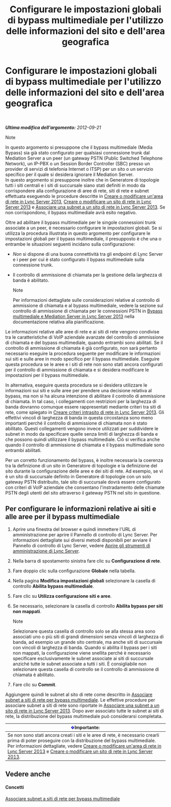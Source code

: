 ﻿---
title: Configurare le impostazioni globali di bypass multimediale per l'utilizzo delle informazioni del sito e dell'area geografica
TOCTitle: Configurare le impostazioni globali di bypass multimediale per l'utilizzo delle informazioni del sito e dell'area geografica
ms:assetid: 0a21cdf1-f350-49da-b346-70806f256bea
ms:mtpsurl: https://technet.microsoft.com/it-it/library/Gg398150(v=OCS.15)
ms:contentKeyID: 49299623
ms.date: 08/24/2015
mtps_version: v=OCS.15
ms.translationtype: HT
---

# Configurare le impostazioni globali di bypass multimediale per l'utilizzo delle informazioni del sito e dell'area geografica

 

_**Ultima modifica dell'argomento:** 2012-09-21_


> [!NOTE]
> In questo argomento si presuppone che il bypass multimediale (Media Bypass) sia già stato configurato per qualsiasi connessione trunk dal Mediation Server a un peer (un gateway PSTN (Public Switched Telephone Network), un IP-PBX o un Session Border Controller (SBC) presso un provider di servizi di telefonia Internet o ITSP) per un sito o un servizio specifico per il quale si desidera ignorare il Mediation Server.<BR>In questo argomento si presuppone inoltre che in Generatore di topologie tutti i siti centrali e i siti di succursale siano stati definiti in modo da corrispondere alla configurazione di aree di rete, siti di rete e subnet effettuata eseguendo le procedure descritte in <A href="lync-server-2013-create-or-modify-a-network-region.md">Creare o modificare un'area di rete in Lync Server 2013</A>, <A href="lync-server-2013-create-or-modify-a-network-site.md">Creare o modificare un sito di rete in Lync Server 2013</A> e <A href="lync-server-2013-associate-a-subnet-with-a-network-site.md">Associare una subnet a un sito di rete in Lync Server 2013</A>. Se non corrispondono, il bypass multimediale avrà esito negativo.



Oltre ad abilitare il bypass multimediale per le singole connessioni trunk associate a un peer, è necessario configurare le impostazioni globali. Se si utilizza la procedura illustrata in questo argomento per configurare le impostazioni globali per il bypass multimediale, il presupposto è che una o entrambe le situazioni seguenti incidano sulla configurazione:

  - *Non* si dispone di una buona connettività tra gli endpoint di Lync Server e i peer per cui è stato configurato il bypass multimediale sulla connessione trunk.

  - Il controllo di ammissione di chiamata per la gestione della larghezza di banda è abilitato.
    

    > [!NOTE]
    > Per informazioni dettagliate sulle considerazioni relative al controllo di ammissione di chiamata e al bypass multimediale, vedere la sezione sul controllo di ammissione di chiamata per le connessioni PSTN in <A href="lync-server-2013-media-bypass-and-mediation-server.md">Bypass multimediale e Mediation Server in Lync Server 2013</A> nella documentazione relativa alla pianificazione.



Le informazioni relative alle aree di rete e ai siti di rete vengono condivise tra le caratteristiche di VoIP aziendale avanzate del controllo di ammissione di chiamata e del bypass multimediale, quando entrambi sono abilitati. Se il controllo di ammissione di chiamata è già configurato, non sarà pertanto necessario eseguire la procedura seguente per modificare le informazioni sui siti e sulle aree in modo specifico per il bypass multimediale. Eseguire questa procedura se le aree e i siti di rete non sono stati ancora configurati per il controllo di ammissione di chiamata e si desidera modificare le impostazioni per il bypass multimediale.

In alternativa, eseguire questa procedura se si desidera utilizzare le informazioni sui siti e sulle aree per prendere una decisione relativa al bypass, ma non si ha alcuna intenzione di abilitare il controllo di ammissione di chiamata. In tal caso, i collegamenti con restrizioni per la larghezza di banda dovranno comunque essere rappresentati mediante criteri tra siti di rete, come spiegato in [Creare criteri intrasito di rete in Lync Server 2013](lync-server-2013-create-network-intersite-policies.md). Gli effettivi vincoli di larghezza di banda in questa circostanza sono meno importanti perché il controllo di ammissione di chiamata non è stato abilitato. Questi collegamenti vengono invece utilizzati per suddividere le subnet in modo da specificare quelle senza limiti di larghezza di banda e che possono quindi utilizzare il bypass multimediale. Ciò si verifica anche quando il controllo di ammissione di chiamata e il bypass multimediale sono entrambi abilitati.

Per un corretto funzionamento del bypass, è inoltre necessaria la coerenza tra la definizione di un sito in Generatore di topologie e la definizione del sito durante la configurazione delle aree e dei siti di rete. Ad esempio, se vi è un sito di succursale definito in Generatore di topologie con un solo gateway PSTN distribuito, tale sito di succursale dovrà essere configurato con criteri di VoIP aziendale che consentano l'instradamento delle chiamate PSTN degli utenti del sito attraverso il gateway PSTN nel sito in questione.

## Per configurare le informazioni relative ai siti e alle aree per il bypass multimediale

1.  Aprire una finestra del browser e quindi immettere l'URL di amministrazione per aprire il Pannello di controllo di Lync Server. Per informazioni dettagliate sui diversi metodi disponibili per avviare il Pannello di controllo di Lync Server, vedere [Aprire gli strumenti di amministrazione di Lync Server](lync-server-2013-open-lync-server-administrative-tools.md).

2.  Nella barra di spostamento sinistra fare clic su **Configurazione di rete**.

3.  Fare doppio clic sulla configurazione **Globale** nella tabella.

4.  Nella pagina **Modifica impostazioni globali** selezionare la casella di controllo **Abilita bypass multimediale**.

5.  Fare clic su **Utilizza configurazione siti e aree**.

6.  Se necessario, selezionare la casella di controllo **Abilita bypass per siti non mappati**.
    

    > [!NOTE]
    > Selezionare questa casella di controllo solo se alla stessa area sono associati uno o più siti di grandi dimensioni senza vincoli di larghezza di banda, ad esempio un grande sito centrale, ma anche siti di succursale con vincoli di larghezza di banda. Quando si abilita il bypass per i siti non mappati, la configurazione viene snellita perché è necessario specificare esclusivamente le subnet associate ai siti di succursale anziché tutte le subnet associate a tutti i siti. È consigliabile non selezionare questa casella di controllo se il controllo di ammissione di chiamata è abilitato.



7.  Fare clic su **Commit**.

Aggiungere quindi le subnet al sito di rete come descritto in [Associare subnet a siti di rete per bypass multimediale](lync-server-2013-associate-subnets-with-network-sites-for-media-bypass.md). Le effettive procedure per associare subnet a siti di rete sono riportate in [Associare una subnet a un sito di rete in Lync Server 2013](lync-server-2013-associate-a-subnet-with-a-network-site.md). Dopo aver associato tutte le subnet ai siti di rete, la distribuzione del bypass multimediale può considerarsi completata.

<table>
<thead>
<tr class="header">
<th><img src="images/Gg412908.important(OCS.15).gif" title="important" alt="important" />Importante:</th>
</tr>
</thead>
<tbody>
<tr class="odd">
<td>Se non sono stati ancora creati i siti e le aree di rete, è necessario crearli prima di poter proseguire con la distribuzione del bypass multimediale. Per informazioni dettagliate, vedere <a href="lync-server-2013-create-or-modify-a-network-region.md">Creare o modificare un'area di rete in Lync Server 2013</a> e <a href="lync-server-2013-create-or-modify-a-network-site.md">Creare o modificare un sito di rete in Lync Server 2013</a>.</td>
</tr>
</tbody>
</table>


## Vedere anche

#### Concetti

[Associare subnet a siti di rete per bypass multimediale](lync-server-2013-associate-subnets-with-network-sites-for-media-bypass.md)

